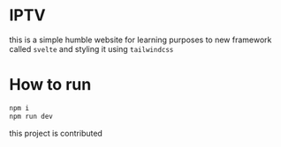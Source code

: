 # IPTV

this is a simple humble website for learning purposes to new framework called `svelte` and styling it using `tailwindcss`

# How to run

```bash
npm i 
npm run dev
```

this project is contributed
